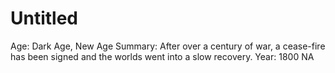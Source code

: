 # Untitled

Age: Dark Age, New Age
Summary: After over a century of war, a cease-fire has been signed and the worlds went into a slow recovery.
Year: 1800 NA